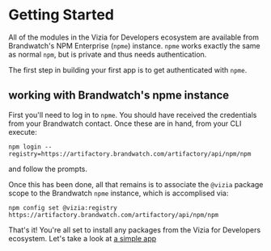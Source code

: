 # Getting Started

All of the modules in the Vizia for Developers ecosystem are available from Brandwatch's NPM Enterprise (`npme`) instance. `npme` works exactly the same as normal `npm`, but is private and thus needs authentication.

The first step in building your first app is to get authenticated with `npme`.


## working with Brandwatch's npme instance

First you'll need to log in to `npme`. You should have received the credentials from your Brandwatch contact. Once these are in hand, from your CLI execute:

`npm login --registry=https://artifactory.brandwatch.com/artifactory/api/npm/npm`

and follow the prompts.

Once this has been done, all that remains is to associate the `@vizia` package scope to the Brandwatch `npme` instance, which is accomplised via:

`npm config set @vizia:registry https://artifactory.brandwatch.com/artifactory/api/npm/npm`

That's it! You're all set to install any packages from the Vizia for Developers ecosystem. Let's take a look at [a simple app](simple-contrived.md)
